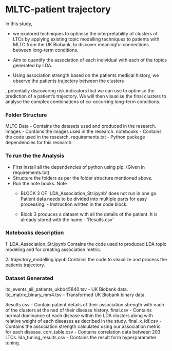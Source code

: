 # MLTC-patient trajectory
In this study, 
* we explored techniques to optimise the interpretability of clusters of LTCs by applying existing topic modelling techniques to patients with MLTC from the UK Biobank, to discover meaningful connections between long-term conditions.
* Aim to quantify the association of each individual with each of the topics generated by LDA.

* Using association strength based on the patients medical history, we observe the patients trajectory between the clusters

, potentially discovering risk indicators that we can use to optimise the prediction of a patient’s trajectory. We will then visualise the final clusters to analyse the complex combinations of co-occurring long-term conditions.


### Folder Structure
MLTC
    Data - Contains the datasets used and produced in the research.
    Images - Contains the images used in the research.
    notebooks - Contains the code used in the research.
    requirements.txt - Python package dependencies for this research. 


### To run the the Analysis

* First install all the dependencies of python using pip. (Given in requirements.txt)
* Structure the folders as per the folder structure mentioned above.
* Run the note books.
    Note
    * BLOCK 3 OF 'LDA_Association_Str.ipynb' does not run in one go. Patient data needs to be divided into multiple parts for easy processing. - Instruction written in the code block.

    * Block 3 produces a dataset with all the details of the patient. It is already stored with the name - 'Results.csv'



### Notebooks description

1: LDA_Association_Str.ipynb
Contains the code used to produced LDA topic modeling and for creating association metric.

2: trajectory_modelling.ipynb
Contains the code to visualize and process the patients trajectory.


### Dataset Generated

ltc_events_all_patients_ukbb45840.tsv - UK Biobank data.
ltc_matrix_binary_mm4.tsv - Transformed UK Biobank binary data.

Results.csv - Contain patient details of their association strength with each of the clusters at the ned of their disease history.
final.csv - Contains normal dominance of each disease within the LDA clusters along with relative weight of each diseases as decribed in the study.
final_x_idf.csv - Contains the association strength calculated using our association metric for each disease.
corr_table.csv - Contains correlation data between 203 LTCs.
lda_tuning_results.csv - Contains the result form hyperparameter tuning.